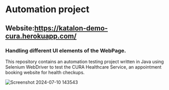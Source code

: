 # Automation project 
## Website:https://katalon-demo-cura.herokuapp.com/
### Handling different UI elements of the WebPage.
This repository contains an automation testing project written in Java using Selenium WebDriver to  test the CURA Healthcare Service, an appointment booking website for health checkups.

![Screenshot 2024-07-10 143543](https://github.com/TirnaSil/Cura-Health-Service/assets/155720609/3b3df706-e867-49bc-b4fb-05bc41c6c23f)
